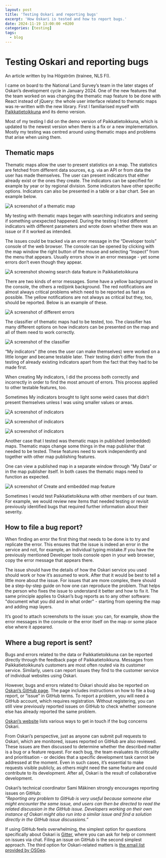 ```yaml
---
layout: post
title: 'Testing Oskari and reporting bugs'
excerpt: 'How Oskari is tested and how to report bugs.'
date: 2024-11-19 13:00:00 +0200
categories: [testing]
tags:
  - blog
---
```


# Testing Oskari and reporting bugs

An article written by Ina Högström (trainee, NLS FI).

I came on board to the National Land Survey’s team in the later stages of Oskari’s development cycle in January 2024. One of the new features that the team worked on was changing the thematic map feature to be done with React instead of jQuery: the whole user interface related to thematic maps was re-written with the new library. First I familiarised myself with [Paikkatietoikkuna](https://kartta.paikkatietoikkuna.fi/) and its demo version.

Most of my testing I did on the demo version of Paikkatietoikkuna, which is updated to the newest version when there is a fix or a new implementation. Mostly my testing was centred around using thematic maps and problems that arise when using them. 

## Thematic maps

Thematic maps allow the user to present statistics on a map. The statistics are fetched from different data sources, e.g. via an API or from data the user has made themselves. The user can present indicators that either already exist or the ones they create. The indicators can be specified for example by year or by regional division. Some indicators have other specific options. Indicators can also be presented in a table or a bar chart. See an example below.

![A screenshot of a thematic map](/content/blog/resources/2024/thematic1.png)

My testing with thematic maps began with searching indicators and seeing if something unexpected happened. During the testing I tried different indicators with different parameters and wrote down whether there was an issue or if it worked as intended. 

The issues could be tracked via an error message in the “Developer tools” console of the web browser. The console can be opened by clicking with the map window the right button of the mouse and selecting “Inspect” from the menu that appears. Usually errors show in an error message - yet some errors don’t even though they appear.

![A screenshot showing search data feature in Paikkatietoikkuna](/content/blog/resources/2024/search_data.png)

There are two kinds of error messages. Some have a yellow background in the console, the others a red/pink background. The red notifications are almost always critical problems which need to be reported as fast as possible. The yellow notifications are not always as critical but they, too, should be reported. Below is an example of these.

![A screenshot of different errors](/content/blog/resources/2024/errors.png)

The classifier of thematic maps had to be tested, too. The classifier has many different options on how indicators can be presented on the map and all of them need to work correctly.

![A screenshot of the classifier](/content/blog/resources/2024/classifier.png)

“My indicators” (the ones the user can make themselves) were worked on a little longer and became testable later. Their testing didn’t differ from the testing of already existing indicators apart from the fact that they had to be made first.

When creating My indicators, I did the process both correctly and incorrectly in order to find the most amount of errors. This process applied to other testable features, too. 

Sometimes My indicators brought to light some weird cases that didn’t present themselves unless I was using smaller values or areas.  

![A screenshot of indicators](/content/blog/resources/2024/indicator.png)

![A screenshot of indicators](/content/blog/resources/2024/indicator2.png)

![A screenshot of indicators](/content/blog/resources/2024/indicator3.png)

Another case that I tested was thematic maps in published (embedded) maps. Thematic maps change some things in the map publisher that needed to be tested. These features need to work independently and together with other map publishing features. 

One can view a published map in a separate window through “My Data” or in the map publisher itself. In both cases the thematic maps need to function as expected. 

![A screenshot of Create and embedded map feature](/content/blog/resources/2024/embedded.png)

Sometimes I would test Paikkatietoikkuna with other members of our team. For example, we would review new items that needed testing or revisit previously identified bugs that required further information about their severity. 

## How to file a bug report?

When finding an error the first thing that needs to be done is to try and replicate the error. This ensures that the issue is indeed an error in the service and not, for example, an individual typing mistake.If you have the previously mentioned Developer tools console open in your web browser, copy the error message that appears there.

The issue should have the details of how the Oskari service you used should work or how it’s assumed to work. After that it would be best to tell a little more about the issue. For issues that are more complex, there should be a step-by-step guide on how one can reproduce the problem. That helps the person who fixes the issue to understand it better and how to fix it. The same principle applies to Oskari’s bug reports as to any other software: "document what you did and in what order" - starting from opening the map and adding map layers.

It’s good to attach screenshots to the issue: you can, for example, show the error messages in the console or the error itself on the map or some place else where it appeared.

## Where a bug report is sent?

Bugs and errors related to the data or Paikkatietoikkuna can be reported directly through the feedback page of Paikkatietoikkuna. Messages from Paikkatietoikkuna’s customers are most often routed via its customer service. Similarly, users can report issues they find to the customer service of individual websites using Oskari.  

However, bugs and errors related to Oskari should also be reported on [Oskari’s GitHub page](https://github.com/oskariorg/oskari-documentation/issues/). The page includes instructions on how to file a bug report, or “issue” in GitHub terms. To report a problem, you will need a GitHub account, which requires registration. Without registering, you can still view previously reported issues on GitHub to check whether someone else has already reported the same problem.  

[Oskari’s website](https://oskari.org/contribute) lists various ways to get in touch if the bug concerns Oskari.

From Oskari’s perspective, just as anyone can submit pull requests to Oskari, which are monitored, issues reported on GitHub are also reviewed. These issues are then discussed to determine whether the described matter is a bug or a feature request. For each bug, the team evaluates its criticality and prioritisation - or decides that a specific development task cannot be addressed at the moment. Even in such cases, it’s essential to make requests visible publicly, as others might need the same feature and could contribute to its development. After all, Oskari is the result of collaborative development.  

Oskari’s technical coordinator Sami Mäkinen strongly encourages reporting issues on GitHub:  
*“Reporting any problem to GitHub is very useful because someone else might encounter the same issue, and users can then be directed to read the related discussion in the GitHub issue. Developers working on their own instance of Oskari might also run into a similar issue and find a solution directly in the GitHub issue discussions.”*

If using GitHub feels overwhelming, the simplest option for questions specifically about Oskari is [Gitter](https://app.gitter.im/#/room/#oskariorg_chat:gitter.im), where you can ask for help or comment on issues via chat. Filing an issue on GitHub is the second simplest approach. The third option for Oskari-related matters is [the email list provided by OSGeo](https://lists.osgeo.org/mailman/listinfo/oskari-user).  
